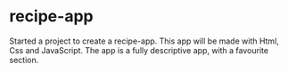 # recipe-app
Started a project to create a recipe-app.
This app will be made with Html, Css and JavaScript.
The app is a fully descriptive app, with a favourite section.